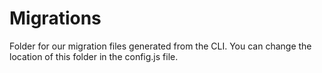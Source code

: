 # Migrations

Folder for our migration files generated from the CLI. You can change the location of this folder in the config.js file.
